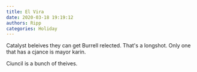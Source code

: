 ```yaml
---
title: El Vira
date: 2020-03-18 19:19:12
authors: Ripp
categories: Holiday
---
```


 Catalyst beleives they can get Burrell relected. That's a longshot. Only one that has a cjance is mayor karin.

Ciuncil is a bunch of theives.